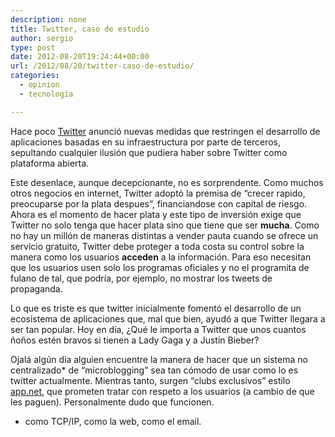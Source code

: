```yaml
---
description: none
title: Twitter, caso de estudio
author: sergio
type: post
date: 2012-08-20T19:24:44+00:00
url: /2012/08/20/twitter-caso-de-estudio/
categories:
  - opinion
  - tecnología

---
```

Hace poco [Twitter][1] anunció nuevas medidas que restringen el desarrollo de aplicaciones basadas en su infraestructura por parte de terceros, sepultando cualquier ilusión que pudiera haber sobre Twitter como plataforma abierta.

Este desenlace, aunque decepcionante, no es sorprendente. Como muchos otros negocios en internet, Twitter adoptó la premisa de &#8220;crecer rapido, preocuparse por la plata despues&#8221;, financiandose con capital de riesgo. Ahora es el momento de hacer plata y este tipo de inversión exige que Twitter no solo tenga que hacer plata sino que tiene que ser **mucha**. Como no hay un millón de maneras distintas a vender pauta cuando se ofrece un servicio gratuito, Twitter debe proteger a toda costa su control sobre la manera como los usuarios **acceden** a la información. Para eso necesitan que los usuarios usen solo los programas oficiales y no el programita de fulano de tal, que podría, por ejemplo, no mostrar los tweets de propaganda.

Lo que es triste es que twitter inicialmente fomentó el desarrollo de un ecosistema de aplicaciones que, mal que bien, ayudó a que Twitter llegara a ser tan popular. Hoy en día, ¿Qué le importa a Twitter que unos cuantos ñoños estén bravos si tienen a Lady Gaga y a Justin Bieber?

Ojalá algún día alguien encuentre la manera de hacer que un sistema no centralizado* de &#8220;microblogging&#8221; sea tan cómodo de usar como lo es twitter actualmente. Mientras tanto, surgen &#8220;clubs exclusivos&#8221; estilo [app.net][2], que prometen tratar con respeto a los usuarios (a cambio de que les paguen). Personalmente dudo que funcionen.

* como TCP/IP, como la web, como el email.

 [1]: http://www.twitter.com "twitter"
 [2]: http://alpha.app.net "app.net"
